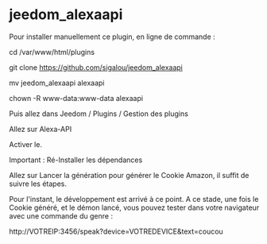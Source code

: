 # jeedom_alexaapi

Pour installer manuellement ce plugin, en ligne de commande :

cd /var/www/html/plugins

git clone https://github.com/sigalou/jeedom_alexaapi

mv jeedom_alexaapi alexaapi

chown -R www-data:www-data alexaapi

Puis allez dans Jeedom / Plugins / Gestion des plugins

Allez sur Alexa-API

Activer le.


Important : Ré-Installer les dépendances

Allez sur Lancer la génération pour générer le Cookie Amazon, il suffit de suivre les étapes.

Pour l'instant, le développement est arrivé à ce point.
A ce stade, une fois le Cookie généré, et le démon lancé, vous pouvez tester dans votre navigateur avec une commande du genre :

http://VOTREIP:3456/speak?device=VOTREDEVICE&text=coucou 
